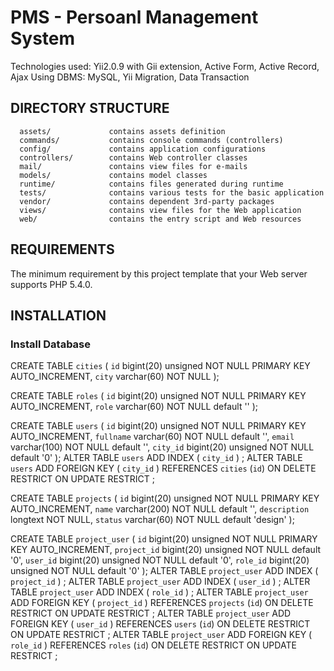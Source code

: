 # PMS - Persoanl Management System

Technologies used: Yii2.0.9 with Gii extension, Active Form, Active Record, Ajax
Using DBMS: MySQL, Yii Migration, Data Transaction

DIRECTORY STRUCTURE
-------------------

      assets/             contains assets definition
      commands/           contains console commands (controllers)
      config/             contains application configurations
      controllers/        contains Web controller classes
      mail/               contains view files for e-mails
      models/             contains model classes
      runtime/            contains files generated during runtime
      tests/              contains various tests for the basic application
      vendor/             contains dependent 3rd-party packages
      views/              contains view files for the Web application
      web/                contains the entry script and Web resources



REQUIREMENTS
------------

The minimum requirement by this project template that your Web server supports PHP 5.4.0.


INSTALLATION
------------

### Install Database

CREATE TABLE `cities` (
`id` bigint(20) unsigned NOT NULL PRIMARY KEY AUTO_INCREMENT,
`city` varchar(60) NOT NULL
);


CREATE TABLE `roles` (
`id` bigint(20) unsigned NOT NULL PRIMARY KEY AUTO_INCREMENT,
`role` varchar(60) NOT NULL default ''
);


CREATE TABLE `users` (
`id` bigint(20) unsigned NOT NULL PRIMARY KEY AUTO_INCREMENT,
`fullname` varchar(60) NOT NULL default '',
`email` varchar(100) NOT NULL default '',
`city_id` bigint(20) unsigned NOT NULL default '0'
);
ALTER TABLE `users` ADD INDEX ( `city_id` ) ;
ALTER TABLE `users` ADD FOREIGN KEY ( `city_id` ) REFERENCES `cities` (`id`) ON DELETE RESTRICT ON UPDATE RESTRICT ;


CREATE TABLE `projects` (
`id` bigint(20) unsigned NOT NULL PRIMARY KEY AUTO_INCREMENT,
`name` varchar(200) NOT NULL default '',
`description` longtext NOT NULL,
`status` varchar(60) NOT NULL default 'design'
);


CREATE TABLE `project_user` (
`id` bigint(20) unsigned NOT NULL PRIMARY KEY AUTO_INCREMENT,
`project_id` bigint(20) unsigned NOT NULL default '0',
`user_id` bigint(20) unsigned NOT NULL default '0',
`role_id` bigint(20) unsigned NOT NULL default '0'
);
ALTER TABLE `project_user` ADD INDEX ( `project_id` ) ;
ALTER TABLE `project_user` ADD INDEX ( `user_id` ) ;
ALTER TABLE `project_user` ADD INDEX ( `role_id` ) ;
ALTER TABLE `project_user` ADD FOREIGN KEY ( `project_id` ) REFERENCES `projects` (`id`) ON DELETE RESTRICT ON UPDATE RESTRICT ;
ALTER TABLE `project_user` ADD FOREIGN KEY ( `user_id` ) REFERENCES `users` (`id`) ON DELETE RESTRICT ON UPDATE RESTRICT ;
ALTER TABLE `project_user` ADD FOREIGN KEY ( `role_id` ) REFERENCES `roles` (`id`) ON DELETE RESTRICT ON UPDATE RESTRICT ;


